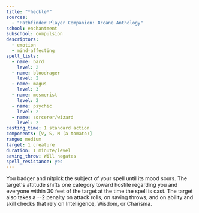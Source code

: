 ```yaml
---
title: "*heckle*"
sources:
  - "Pathfinder Player Companion: Arcane Anthology"
school: enchantment
subschool: compulsion
descriptors:
  - emotion
  - mind-affecting
spell_lists:
  - name: bard
    level: 2
  - name: bloodrager
    level: 2
  - name: magus
    level: 3
  - name: mesmerist
    level: 2
  - name: psychic
    level: 2
  - name: sorcerer/wizard
    level: 2
casting_time: 1 standard action
components: [V, S, M (a tomato)]
range: medium
target: 1 creature
duration: 1 minute/level
saving_throw: Will negates
spell_resistance: yes
---
```


You badger and nitpick the subject of your spell until its mood sours. The target's attitude shifts one category toward hostile regarding you and everyone within 30 feet of the target at the time the spell is cast. The target also takes a --2 penalty on attack rolls, on saving throws, and on ability and skill checks that rely on Intelligence, Wisdom, or Charisma.
